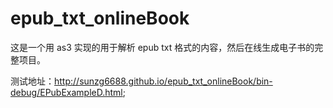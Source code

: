 # epub_txt_onlineBook
这是一个用 as3 实现的用于解析 epub txt 格式的内容，然后在线生成电子书的完整项目。



测试地址：http://sunzg6688.github.io/epub_txt_onlineBook/bin-debug/EPubExampleD.html;
